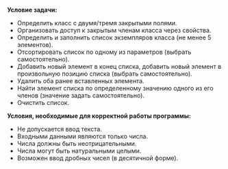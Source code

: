 **Условие задачи:**

- Определить класс с двумя/тремя закрытыми полями.
- Организовать доступ к закрытым членам класса через свойства.
- Определить и заполнить список экземпляров класса (не менее 5 элементов).
- Отсортировать список по одному из параметров (выбрать самостоятельно).
- Добавить новый элемент в конец списка, добавить новый элемент в произвольную позицию списка (выбрать самостоятельно).
- Удалить оба ранее вставленных элемента.
- Найти элемент списка по определенному значению одного из его членов (значение задать самостоятельно).
- Очистить список.

**Условия, необходимые для корректной работы программы:**

- Не допускается ввод текста.
- Входными данными являются только числа.
- Числа должны быть неотрицательными.
- Числа могут быть натуральными целыми.
- Возможен ввод дробных чисел (в десятичной форме).
